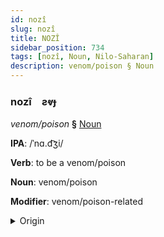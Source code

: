 ```yaml
---
id: nozî
slug: nozî
title: NOZÎ
sidebar_position: 734
tags: [nozî, Noun, Nilo-Saharan]
description: venom/poison § Noun
---
```


### nozî&emsp;<span kind="abugida">ƨⱴɟ</span>

*venom/poison* **§** [Noun](../../tags/Noun)

**IPA**: /ˈnɑ.d͡ʒi/

**Verb**: to be a venom/poison

**Noun**: venom/poison

**Modifier**: venom/poison-related

<details>
    <summary>Origin</summary>
    Songhay naaji [naːɟi]<br/>
    <em>Nilo-Saharan Language Family</em>
</details>